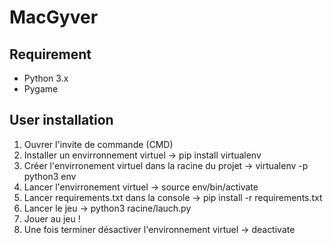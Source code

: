 # MacGyver


## Requirement

- Python 3.x
- Pygame

## User installation

1. Ouvrer l'invite de commande (CMD)
2. Installer un envirronnement virtuel ->  pip install virtualenv
3. Créer l'envirronement virtuel dans la racine du projet -> virtualenv -p python3 env
4. Lancer l'envirronement virtuel -> source env/bin/activate
5. Lancer  requirements.txt dans la console -> pip install -r requirements.txt
6. Lancer le jeu -> python3 racine/lauch.py
7. Jouer au jeu !
8. Une fois terminer désactiver l'environnement virtuel -> deactivate